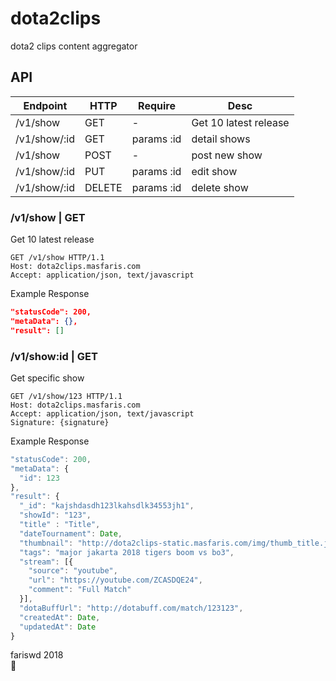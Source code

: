 # dota2clips
dota2 clips content aggregator

## API
Endpoint | HTTP | Require | Desc
-|-|-|-
/v1/show | GET | - | Get 10 latest release
/v1/show/:id | GET | params :id | detail shows
/v1/show | POST | - | post new show
/v1/show/:id | PUT | params :id | edit show
/v1/show/:id | DELETE | params :id | delete show

### /v1/show | GET
Get 10 latest release
```
GET /v1/show HTTP/1.1
Host: dota2clips.masfaris.com
Accept: application/json, text/javascript
```
Example Response
```json
"statusCode": 200,
"metaData": {},
"result": []
```

### /v1/show:id | GET
Get specific show
```
GET /v1/show/123 HTTP/1.1
Host: dota2clips.masfaris.com
Accept: application/json, text/javascript
Signature: {signature}
```
Example Response
```js
"statusCode": 200,
"metaData": {
  "id": 123
},
"result": {
  "_id": "kajshdasdh123lkahsdlk34553jh1",
  "showId": "123",
  "title" : "Title",
  "dateTournament": Date,
  "thumbnail": "http://dota2clips-static.masfaris.com/img/thumb_title.jpg",
  "tags": "major jakarta 2018 tigers boom vs bo3",
  "stream": [{
    "source": "youtube",
    "url": "https://youtube.com/ZCASDQE24",
    "comment": "Full Match"
  }],
  "dotaBuffUrl": "http://dotabuff.com/match/123123",
  "createdAt": Date,
  "updatedAt": Date
}
```

fariswd 2018   
:rocket: